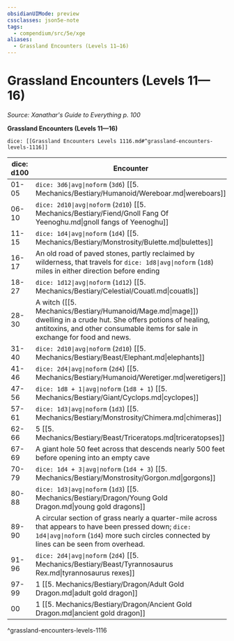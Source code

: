```yaml
---
obsidianUIMode: preview
cssclasses: json5e-note
tags:
  - compendium/src/5e/xge
aliases:
  - Grassland Encounters (Levels 11—16)
---
```

# Grassland Encounters (Levels 11—16)
*Source: Xanathar's Guide to Everything p. 100* 

**Grassland Encounters (Levels 11—16)**

`dice: [[Grassland Encounters Levels 1116.md#^grassland-encounters-levels-1116]]`

| dice: d100 | Encounter |
|------------|-----------|
| 01-05 | `dice: 3d6\|avg\|noform` (`3d6`) [[5. Mechanics/Bestiary/Humanoid/Wereboar.md\|wereboars]] |
| 06-10 | `dice: 2d10\|avg\|noform` (`2d10`) [[5. Mechanics/Bestiary/Fiend/Gnoll Fang Of Yeenoghu.md\|gnoll fangs of Yeenoghu]] |
| 11-15 | `dice: 1d4\|avg\|noform` (`1d4`) [[5. Mechanics/Bestiary/Monstrosity/Bulette.md\|bulettes]] |
| 16-17 | An old road of paved stones, partly reclaimed by wilderness, that travels for `dice: 1d8\|avg\|noform` (`1d8`) miles in either direction before ending |
| 18-27 | `dice: 1d12\|avg\|noform` (`1d12`) [[5. Mechanics/Bestiary/Celestial/Couatl.md\|couatls]] |
| 28-30 | A witch ([[5. Mechanics/Bestiary/Humanoid/Mage.md\|mage]]) dwelling in a crude hut. She offers potions of healing, antitoxins, and other consumable items for sale in exchange for food and news. |
| 31-40 | `dice: 2d10\|avg\|noform` (`2d10`) [[5. Mechanics/Bestiary/Beast/Elephant.md\|elephants]] |
| 41-46 | `dice: 2d4\|avg\|noform` (`2d4`) [[5. Mechanics/Bestiary/Humanoid/Weretiger.md\|weretigers]] |
| 47-56 | `dice: 1d8 + 1\|avg\|noform` (`1d8 + 1`) [[5. Mechanics/Bestiary/Giant/Cyclops.md\|cyclopes]] |
| 57-61 | `dice: 1d3\|avg\|noform` (`1d3`) [[5. Mechanics/Bestiary/Monstrosity/Chimera.md\|chimeras]] |
| 62-66 | 5 [[5. Mechanics/Bestiary/Beast/Triceratops.md\|triceratopses]] |
| 67-69 | A giant hole 50 feet across that descends nearly 500 feet before opening into an empty cave |
| 70-79 | `dice: 1d4 + 3\|avg\|noform` (`1d4 + 3`) [[5. Mechanics/Bestiary/Monstrosity/Gorgon.md\|gorgons]] |
| 80-88 | `dice: 1d3\|avg\|noform` (`1d3`) [[5. Mechanics/Bestiary/Dragon/Young Gold Dragon.md\|young gold dragons]] |
| 89-90 | A circular section of grass nearly a quarter-mile across that appears to have been pressed down; `dice: 1d4\|avg\|noform` (`1d4`) more such circles connected by lines can be seen from overhead. |
| 91-96 | `dice: 2d4\|avg\|noform` (`2d4`) [[5. Mechanics/Bestiary/Beast/Tyrannosaurus Rex.md\|tyrannosaurus rexes]] |
| 97-99 | 1 [[5. Mechanics/Bestiary/Dragon/Adult Gold Dragon.md\|adult gold dragon]] |
| 00 | 1 [[5. Mechanics/Bestiary/Dragon/Ancient Gold Dragon.md\|ancient gold dragon]] |
^grassland-encounters-levels-1116
